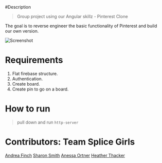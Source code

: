 #Description
> Group project using our Angular skillz - Pinterest Clone

The goal is to reverse engineer the basic functionality of Pinterest and build our own version.

![Screenshot](https://raw.githubusercontent.com/nss-evening-cohort-05/pinsync-fastenation-2/master/images/screangrab.png)

# Requirements
1. Flat firebase structure.
2. Authentication.
3. Create board.
4. Create pin to go on a board.


# How to run
> pull down and run `http-server`

# Contributors: Team Splice Girls
[Andrea Finch](https://github.com/aefinch)
[Sharon Smith](https://github.com/SMITHsharon)
[Anessa Ortner](https://github.com/anessao)
[Heather Thacker](https://github.com/hhthacker)